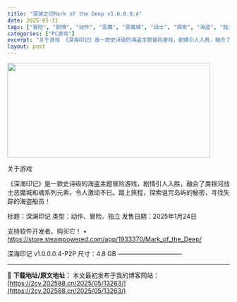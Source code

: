 ```yaml
---
title: "深渊之印Mark of the Deep v1.0.0.0.4"
date: 2025-05-11
tags: ["冒险", "剧情", "动作", "恶魔", "恶魔城", "战士", "探索", "海盗", "独立", "类银河战士恶魔城"]
categories: ["PC游戏"]
excerpt: "关于游戏 《深海印记》是一款史诗级的海盗主题冒险游戏，剧情引人入胜，融合了类银河战士恶魔城和魂系列元素，令人激动不已。踏上旅程，探索诅咒岛屿的秘密，寻找失踪的海盗船员！ 标题：深渊印记 类型：动作、冒险、独立 发售日期：2025年1月24日 支持软件开发者。购买它！ • https://store.&hellip;"
layout: post
---
```


<img src="https://2cy.202588.cn/wp-content/uploads/2025/05/2025051105231753.webp" alt="" width="460" height="215" class="aligncenter size-full wp-image-13266" />

关于游戏

《深海印记》是一款史诗级的海盗主题冒险游戏，剧情引人入胜，融合了类银河战士恶魔城和魂系列元素，令人激动不已。踏上旅程，探索诅咒岛屿的秘密，寻找失踪的海盗船员！

标题：深渊印记
类型：动作、冒险、独立
发售日期：2025年1月24日

支持软件开发者。购买它！
• https://store.steampowered.com/app/1933370/Mark_of_the_Deep/

深海印记 v1.0.0.0.4-P2P
尺寸：4.8 GB
——————————- 

---
📖 **下载地址/原文地址：** 本文最初发布于我的博客网站：[https://2cy.202588.cn/2025/05/13263/](https://2cy.202588.cn/2025/05/13263/)
